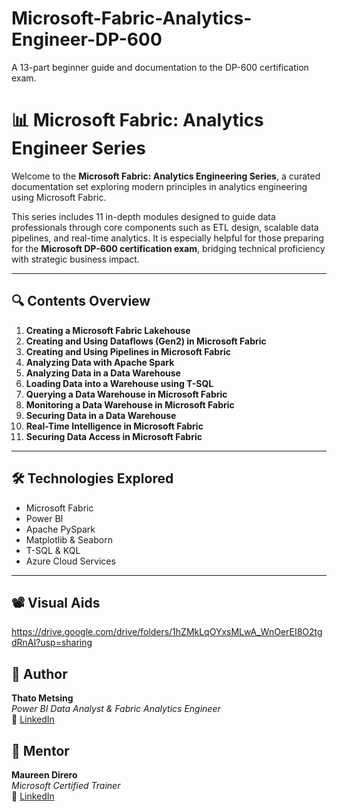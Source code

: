 # Microsoft-Fabric-Analytics-Engineer-DP-600
A 13-part beginner guide and documentation to the DP-600 certification exam.

# 📊 Microsoft Fabric: Analytics Engineer Series

Welcome to the **Microsoft Fabric: Analytics Engineering Series**, a curated documentation set exploring modern principles in analytics engineering using Microsoft Fabric.

This series includes 11 in-depth modules designed to guide data professionals through core components such as ETL design, scalable data pipelines, and real-time analytics. It is especially helpful for those preparing for the **Microsoft DP-600 certification exam**, bridging technical proficiency with strategic business impact.

---

## 🔍 Contents Overview

1. **Creating a Microsoft Fabric Lakehouse**
2. **Creating and Using Dataflows (Gen2) in Microsoft Fabric**
3. **Creating and Using Pipelines in Microsoft Fabric**
4. **Analyzing Data with Apache Spark**
5. **Analyzing Data in a Data Warehouse**
6. **Loading Data into a Warehouse using T-SQL**
7. **Querying a Data Warehouse in Microsoft Fabric**
8. **Monitoring a Data Warehouse in Microsoft Fabric**
9. **Securing Data in a Data Warehouse**
10. **Real-Time Intelligence in Microsoft Fabric**
11. **Securing Data Access in Microsoft Fabric**

---

## 🛠️ Technologies Explored

- Microsoft Fabric  
- Power BI  
- Apache PySpark  
- Matplotlib & Seaborn  
- T-SQL & KQL  
- Azure Cloud Services

---

## 📽️ Visual Aids
https://drive.google.com/drive/folders/1hZMkLqOYxsMLwA_WnOerEI8O2tgdRnAI?usp=sharing

## 👤 Author

**Thato Metsing**  
_Power BI Data Analyst & Fabric Analytics Engineer_  
🔗 [LinkedIn](https://www.linkedin.com/in/thatometsing)

## 👤 Mentor

**Maureen Direro**  
_Microsoft Certified Trainer_  
🔗 [LinkedIn](https://www.linkedin.com/in/maureen-direro-46a6b220/)


